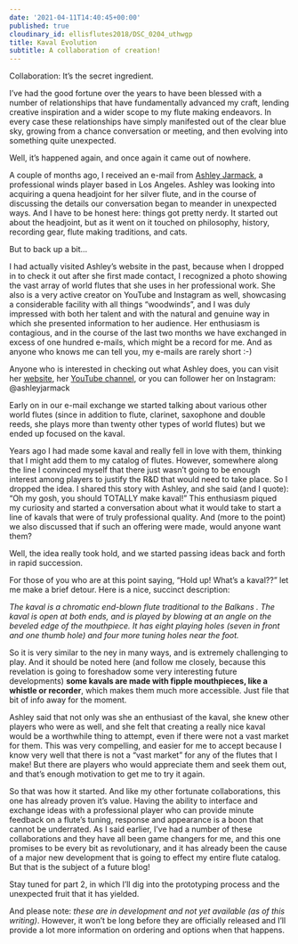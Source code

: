 ```yaml
---
date: '2021-04-11T14:40:45+00:00'
published: true
cloudinary_id: ellisflutes2018/DSC_0204_uthwgp
title: Kaval Evolution
subtitle: A collaboration of creation!
---
```


Collaboration:  It’s the secret ingredient.

I’ve had the good fortune over the years to have been blessed with a number of relationships that have fundamentally advanced my craft, lending creative inspiration and a wider scope to my flute making endeavors.   In every case these relationships have simply manifested out of the clear blue sky, growing from a chance conversation or meeting, and then evolving into something quite unexpected.

Well, it’s happened again, and once again it came out of nowhere. 

A couple of months ago, I received an e-mail from [Ashley Jarmack](http://www.ashleyjarmack.com/), a professional winds player based in Los Angeles.   Ashley was looking into acquiring a quena headjoint for her silver flute, and in the course of discussing the details our conversation began to meander in unexpected ways.  And I have to be honest here: things got pretty nerdy.  It started out about the headjoint, but as it went on it touched on philosophy, history, recording gear, flute making traditions, and cats.

But to back up a bit…

I had actually visited Ashley’s website in the past, because when I dropped in to check it out after she first made contact, I recognized a photo showing the vast array of world flutes that she uses in her professional work.  She also is a very active creator on YouTube and Instagram as well, showcasing a considerable facility with all things “woodwinds”, and I was duly impressed with both her talent and with the natural and genuine way in which she presented information to her audience. Her enthusiasm is contagious, and in the course of the last two months we have exchanged in excess of one hundred e-mails, which might be a record for me.  And as anyone who knows me can tell you, my e-mails are rarely short :-)  

Anyone who is interested in checking out what Ashley does, you can visit her [website](http://www.ashleyjarmack.com/), her [YouTube channel](https://www.youtube.com/channel/UCGR1LYdCnZeBw8OURT4mgjQ), or you can follower her on Instagram: @ashleyjarmack

Early on in our e-mail exchange we started talking about various other world flutes (since in addition to flute, clarinet, saxophone and double reeds, she plays more than twenty other types of world flutes) but we ended up focused on the kaval.  

Years ago I had made some kaval and really fell in love with them, thinking that I might add them to my catalog of flutes.  However, somewhere along the line I convinced myself that there just wasn’t going to be enough interest among players to justify the R&D that would need to take place.  So I dropped the idea.  I shared this story with Ashley, and she said (and I quote):
“Oh my gosh, you should TOTALLY make kaval!”   This enthusiasm piqued my curiosity and started a conversation about what it would take to start a line of kavals that were of truly professional quality.  And (more to the point) we also discussed that if such an offering were made, would anyone want them?

Well, the idea really took hold, and we started passing ideas back and forth in rapid succession. 

For those of you who are at this point saying, “Hold up!  What’s a kaval??” let me make a brief detour.  Here is a nice, succinct description:

*The kaval is a chromatic end-blown flute traditional to the Balkans .  The kaval is open at both ends, and is played by blowing at an angle on the beveled edge of the mouthpiece.  It has eight playing holes (seven in front and one thumb hole) and four more tuning holes near the foot.*

So it is very similar to the ney in many ways, and is extremely challenging to play.   And it should be noted here (and follow me closely, because this revelation is going to foreshadow some very interesting future developments) **some kavals are made with fipple mouthpieces, like a whistle or recorder**, which makes them much more accessible.   Just file that bit of info away for the moment.

Ashley said that not only was she an enthusiast of the kaval, she knew other players who were as well, and she felt that creating a really nice kaval would be a worthwhile thing to attempt, even if there were not a vast market for them.  This was very compelling, and easier for me to accept because I know very well that there is not a “vast market” for any of the flutes that I make!  But there are players who would appreciate them and seek them out, and that’s enough motivation to get me to try it again. 

So that was how it started.  And like my other fortunate collaborations, this one has already proven it’s value.  Having the ability to interface and exchange ideas with a professional player who can provide minute feedback on a flute’s tuning, response and appearance is a boon that cannot be underrated.  As I said earlier, I’ve had a number of these collaborations and they have all been game changers for me, and this one promises to be every bit as revolutionary, and it has already been the cause of a major new development that is going to effect my entire flute catalog.  But that is the subject of a future blog!

Stay tuned for part 2, in which I’ll dig into the prototyping process and the unexpected fruit that it has yielded.

And please note: *these are in development and not yet available (as of this writing)*.  However, it won’t be long before they are officially released and I’ll provide a lot more information on ordering and options when that happens.
